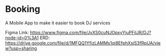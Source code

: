 # Booking
A Mobile App to make it easier to book DJ services


Figma Link: https://www.figma.com/file/JvXS0cuNJOpxyYjuPFilJR/DJ?node-id=0%3A1
ERD: https://drive.google.com/file/d/1MFQQ1YfizLAMMs1qi8EfphXsjS3fRpUA/view?usp=sharing
